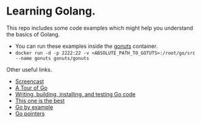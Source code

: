 # Learning Golang.

This repo includes some code examples which might help you understand the basics of Golang.

* You can run these examples inside the [gonuts](https://github.com/shriramsharma/shriramsharma-gonuts.git) container. 
* ``` docker run -d -p 2222:22 -v <ABSOLUTE_PATH_TO_GOTUTS>:/root/go/src --name gonuts gonuts/gonuts ```

Other useful links.
* [Screencast](https://gophercasts.io/lessons/1-getting-started-with-go)
* [A Tour of Go](http://tour.golang.org/welcome/1)
* [Writing, building, installing, and testing Go code](https://www.youtube.com/watch?v=XCsL89YtqCs)
* [This one is the best](http://learnxinyminutes.com/docs/go/)
* [Go by example](https://gobyexample.com/)
* [Go pointers](http://www.giantflyingsaucer.com/blog/?p=4720)
